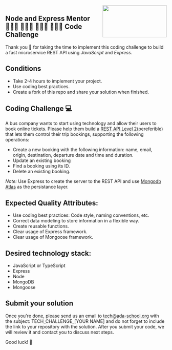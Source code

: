 <img align="right" width="200" height="100" src="https://ada-school.org/wp-content/uploads/2022/02/ada-school-logo.svg">


## Node and Express Mentor 👩🏻‍💻 👨🏾‍💻 👨🏻‍💻 👩🏽‍💻 Code Challenge

Thank you 🙏 for taking the time to implement this coding challenge to build a fast microservice REST API using *JavaScript* and *Express*.

## Conditions

* Take 2-4 hours to implement your project.
* Use coding best practices.
* Create a fork of this repo and share your solution when finished.


## Coding Challenge  💻 

A bus company wants to start using technology and allow their users to book online tickets. Please help them build a [REST API Level 2](https://martinfowler.com/articles/richardsonMaturityModel.html#level2)(pereferible) that lets them control their trip bookings, supporting the following operations:
* Create a new booking with the following information: name, email, origin, destination, departure date and time and duration.
* Update an existing booking
* Find a booking using its ID.
* Delete an existing booking.

*Note:* Use Express to create the server to the REST API and use [Mongodb Atlas](https://www.mongodb.com/atlas/database) as the persistance layer.  

## Expected Quality Attributes:
* Use coding best practices: Code style, naming conventions, etc.
* Correct data modeling to store information in a flexible way.
* Create reusable functions.
* Clear usage of Express framework.
* Clear usage of Mongoose framework.

## Desired technology stack:
* JavaScript or TypeScript
* Express
* Node
* MongoDB
* Mongoose

## Submit your solution

Once you're done, please send us an email to [tech@ada-school.org](mailto:tech@ada-school.org) with the subject: TECH_CHALLENGE_[YOUR NAME] and do not forget to include the link to your repository with the solution. After you submit your code, we will review it and contact you to discuss next steps. 

Good luck! 💪
